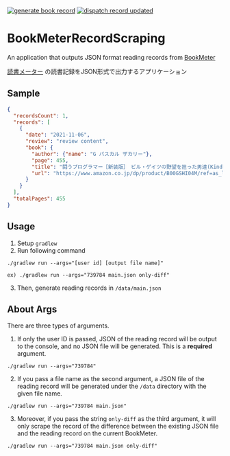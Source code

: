[![generate book record](https://github.com/okaryo/BookMeterRecordScraping/actions/workflows/scraping.yml/badge.svg)](https://github.com/okaryo/BookMeterRecordScraping/actions/workflows/scraping.yml)
[![dispatch record updated](https://github.com/okaryo/BookMeterRecordScraping/actions/workflows/dispatch.yml/badge.svg)](https://github.com/okaryo/BookMeterRecordScraping/actions/workflows/dispatch.yml)

# BookMeterRecordScraping

An application that outputs JSON format reading records from [BookMeter](https://bookmeter.com/)

[読書メーター](https://bookmeter.com/) の読書記録をJSON形式で出力するアプリケーション

## Sample
```json
{
  "recordsCount": 1,
  "records": [
    {
      "date": "2021-11-06",
      "review": "review content",
      "book": {
        "author": {"name": "G パスカル ザカリー"},
        "page": 455,
        "title": "闘うプログラマー［新装版］　ビル・ゲイツの野望を担った男達(Kindle)",
        "url": "https://www.amazon.co.jp/dp/product/B00GSHI04M/ref=as_li_tf_tl?camp=247&creative=1211&creativeASIN=B00GSHI04M&ie=UTF8&linkCode=as2&tag=bookmeter_book_image_image_pc_logoff-22"
      }
    }
  ],
  "totalPages": 455
}
```

## Usage
1. Setup `gradlew`
2. Run following command

`./gradlew run --args="[user id] [output file name]"`

`ex) ./gradlew run --args="739784 main.json only-diff"`

3. Then, generate reading records in `/data/main.json`

## About Args
There are three types of arguments.

1. If only the user ID is passed, JSON of the reading record will be output to the console, and no JSON file will be generated. This is a **required** argument.
```shell
./gradlew run --args="739784"
```

2. If you pass a file name as the second argument, a JSON file of the reading record will be generated under the `/data` directory with the given file name.
```shell
./gradlew run --args="739784 main.json"
```

3. Moreover, if you pass the string `only-diff` as the third argument, it will only scrape the record of the difference between the existing JSON file and the reading record on the current BookMeter.
```shell
./gradlew run --args="739784 main.json only-diff"
```
